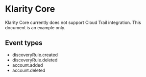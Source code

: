 # Klarity Core

Klarity Core currently does not support Cloud Trail integration. This document is an example only.

## Event types

- discoveryRule.created
- discoveryRule.deleted
- account.added
- account.deleted
